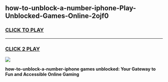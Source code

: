 
## how-to-unblock-a-number-iphone-Play-Unblocked-Games-Online-2ojf0
<h3>
<a href="https://premium76.site?title=how-to-unblock-a-number-iphone&ref=25A">CLICK TO PLAY</a></h3>
<hr>

<h3>
<a href="https://premium76.site?title=how-to-unblock-a-number-iphone&ref=25A">CLICK 2 PLAY</a>
  
</h3>

<a href="https://premium76.site?title=how-to-unblock-a-number-iphone&ref=25A"><img src="https://clearcache.store/games.png"></a>


**how-to-unblock-a-number-iphone games unblocked: Your Gateway to Fun and Accessible Online Gaming**
